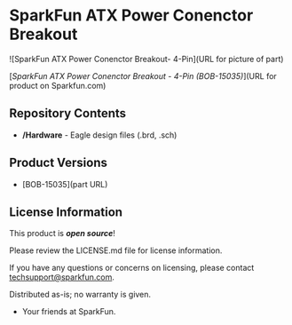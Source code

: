 SparkFun ATX Power Conenctor Breakout
========================================

![SparkFun ATX Power Conenctor Breakout- 4-Pin](URL for picture of part)

[*SparkFun ATX Power Conenctor Breakout - 4-Pin (BOB-15035)*](URL for product on Sparkfun.com)

<Basic description of the part.>

Repository Contents
-------------------

* **/Hardware** - Eagle design files (.brd, .sch)

Product Versions
----------------
* [BOB-15035](part URL)


License Information
-------------------

This product is _**open source**_! 

Please review the LICENSE.md file for license information. 

If you have any questions or concerns on licensing, please contact techsupport@sparkfun.com.

Distributed as-is; no warranty is given.

- Your friends at SparkFun.

_<COLLABORATION CREDIT>_
